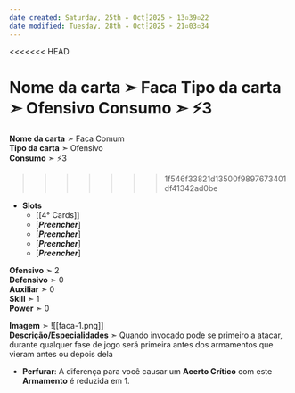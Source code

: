 ```yaml
---
date created: Saturday, 25th ✦ Oct┆2025 ➣ 13▫39▫22
date modified: Tuesday, 28th ✦ Oct┆2025 ➣ 21▫03▫34
---
```

<<<<<<< HEAD

**Nome da carta** ➣ Faca
**Tipo da carta** ➣ Ofensivo
**Consumo** ➣ ⚡3
=======
**Nome da carta** ➣ Faca Comum<br>
**Tipo da carta** ➣ Ofensivo<br>
**Consumo** ➣ ⚡3<br>
>>>>>>> 1f546f33821d13500f9897673401df41342ad0be
- **Slots**
	- [[4° Cards]]
	- \[***Preencher***\]
	- \[***Preencher***\]
	- \[***Preencher***\]
	- \[***Preencher***\]

**Ofensivo** ➣ 2<br>
**Defensivo** ➣ 0<br>
**Auxiliar** ➣ 0<br>
**Skill** ➣ 1<br>
**Power** ➣ 0<br>

**Imagem** ➣ ![[faca-1.png]]<br>
**Descrição/Especialidades** ➣ Quando invocado pode se primeiro a atacar, durante qualquer fase de jogo será primeira antes dos armamentos que vieram antes ou depois dela

- **Perfurar**: A diferença para você causar um **Acerto Crítico** com este **Armamento** é reduzida em 1.
